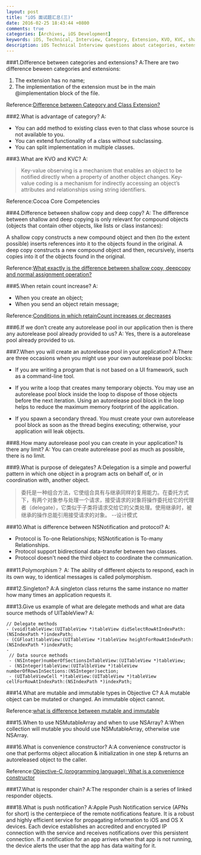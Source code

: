 ```yaml
---
layout: post
title: "iOS 面试题汇总(三)"
date: 2016-02-25 18:43:44 +0800
comments: true
categories: [Archives, iOS Development]
keywords: iOS, Technical, Interview, Category, Extension, KVO, KVC, shallow copy, deep copy
description: iOS Technical Interview questions about categories, extension, KVO, KVC, shallow copy, deep copy and so on.
---
```


###1.Difference between categories and extensions?
A:There are two difference beween categories and extensions:

1. The extension has no name;
2. The implementation of the extension must be in the main @implementation block of the file.

Reference:[Difference between Category and Class Extension?](http://stackoverflow.com/questions/3499704/difference-between-category-and-class-extension)

###2.What is advantage of category?
A:

* You can add method to existing class even to that class whose source is not available to you. 
* You can extend functionality of a class without subclassing. 
* You can split implementation in multiple classes. 

###3.What are KVO and KVC?
A:
> Key-value observing is a mechanism that enables an object to be notified directly when a property of another object changes.
> Key-value coding is a mechanism for indirectly accessing an object’s attributes and relationships using string identifiers. 

Reference:Cocoa Core Competencies
<!-- more -->
###4.Difference between shallow copy and deep copy?
A:
The difference between shallow and deep copying is only relevant for compound objects (objects that contain other objects, like lists or class instances):

A shallow copy constructs a new compound object and then (to the extent possible) inserts references into it to the objects found in the original.
A deep copy constructs a new compound object and then, recursively, inserts copies into it of the objects found in the original.

Reference:[What exactly is the difference between shallow copy, deepcopy and normal assignment operation?](http://stackoverflow.com/questions/17246693/what-exactly-is-the-difference-between-shallow-copy-deepcopy-and-normal-assignm)

###5.When retain count increase?
A:

* When you create an object;
* When you send an object retain message;

Reference:[Conditions in which retainCount increases or decreases](http://stackoverflow.com/questions/4254346/conditions-in-which-retaincount-increases-or-decreases)

###6.If we don’t create any autorelease pool in our application then is there any autorelease pool already provided to us?
A: Yes, there is a autorelease pool already provided to us.

###7.When you will create an autorelease pool in your application?
A:There are three occasions when you might use your own autorelease pool blocks:

* If you are writing a program that is not based on a UI framework, such as a command-line tool.
* If you write a loop that creates many temporary objects.
You may use an autorelease pool block inside the loop to dispose of those objects   before the next iteration. Using an autorelease pool block in the loop helps to  reduce the maximum memory footprint of the application.

* If you spawn a secondary thread.
You must create your own autorelease pool block as soon as the thread begins executing; otherwise, your application will leak objects.

###8.How many autorelease pool you can create in your application? Is there any limit?
A: You can create autorelease pool as much as possible, there is no limit.

###9.What is purpose of delegates?
A:Delegation is a simple and powerful pattern in which one object in a program acts on behalf of, or in coordination with, another object.

>委托是一种组合方法，它使组合具有与继承同样的复用能力。在委托方式下，有两个对象参与处理一个请求，接受请求的对象将操作委托给它的代理者（delegate），它类似于子类将请求交给它的父类处理。使用继承时，被继承的操作总能引用接受请求的对象。 --设计模式

###10.What is difference between NSNotification and protocol?
A:

* Protocol is To-one Relationships; NSNotification is To-many Relationships.
* Protocol support bidirectional data-transfer between two classes.
* Protocol doesn't need the third object to coordinate the communication.

###11.Polymorphism？
A: The ability of different objects to respond, each in its own way, to identical messages is called polymorphism.

###12.Singleton?
A:A singleton class returns the same instance no matter how many times an application requests it.

###13.Give us example of what are delegate methods and what are data source methods of UITableView?
A:

```
// Delegate methods
- (void)tableView:(UITableView *)tableView didSelectRowAtIndexPath:(NSIndexPath *)indexPath;
- (CGFloat)tableView:(UITableView *)tableView heightForRowAtIndexPath:(NSIndexPath *)indexPath;
- 
 // Data source methods
 - (NSInteger)numberOfSectionsInTableView:(UITableView *)tableView;
 - (NSInteger)tableView:(UITalbleView *)tableView numberOfRowsInSections:(NSInteger)section;
 - (UITableViewCell *)tableView:(UITableView *)tableView cellForRowAtIndexPath:(NSIndexPath *)indexPath;

```

###14.What are mutable and immutable types in Objective C?
A:A mutable object can be mutated or changed. An immutable object cannot. 

Reference:[what is difference between mutable and immutable](http://stackoverflow.com/questions/7071096/what-is-difference-between-mutable-and-immutable)

###15.When to use NSMutableArray and when to use NSArray?
A:When collection will mutable you should use NSMutableArray, otherwise use NSArray.

###16.What is convenience constructor?
A:A convenience constructor is one that performs object allocation & initialization in one step & returns an autoreleased object to the caller.

Reference:[Objective-C (programming language): What is a convenience constructor](https://www.quora.com/Objective-C-programming-language/What-is-a-convenience-constructor)

###17.What is responder chain?
A:The responder chain is a series of linked responder objects. 

###18.What is push notification?
A:Apple Push Notification service (APNs for short) is the centerpiece of the remote notifications feature. It is a robust and highly efficient service for propagating information to iOS and OS X devices. Each device establishes an accredited and encrypted IP connection with the service and receives notifications over this persistent connection. If a notification for an app arrives when that app is not running, the device alerts the user that the app has data waiting for it.


